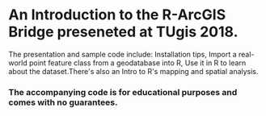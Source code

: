 # An Introduction to the R-ArcGIS Bridge preseneted at TUgis 2018.
The presentation and sample code include: Installation tips, Import a real-world point feature class from a geodatabase into R, Use it in R to learn about the dataset.There's also an Intro to R's mapping and spatial analysis.
### The accompanying code is for educational purposes and comes with no guarantees.
